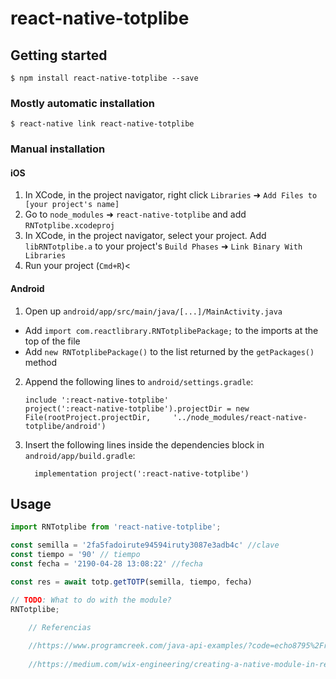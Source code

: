 
# react-native-totplibe

## Getting started

`$ npm install react-native-totplibe --save`

### Mostly automatic installation

`$ react-native link react-native-totplibe`

### Manual installation


#### iOS

1. In XCode, in the project navigator, right click `Libraries` ➜ `Add Files to [your project's name]`
2. Go to `node_modules` ➜ `react-native-totplibe` and add `RNTotplibe.xcodeproj`
3. In XCode, in the project navigator, select your project. Add `libRNTotplibe.a` to your project's `Build Phases` ➜ `Link Binary With Libraries`
4. Run your project (`Cmd+R`)<

#### Android

1. Open up `android/app/src/main/java/[...]/MainActivity.java`
  - Add `import com.reactlibrary.RNTotplibePackage;` to the imports at the top of the file
  - Add `new RNTotplibePackage()` to the list returned by the `getPackages()` method
2. Append the following lines to `android/settings.gradle`:
  	```
  	include ':react-native-totplibe'
  	project(':react-native-totplibe').projectDir = new File(rootProject.projectDir, 	'../node_modules/react-native-totplibe/android')
  	```
3. Insert the following lines inside the dependencies block in `android/app/build.gradle`:
  	```
      implementation project(':react-native-totplibe')
  	```


## Usage
```javascript
import RNTotplibe from 'react-native-totplibe';

const semilla = '2fa5fadoirute94594iruty3087e3adb4c' //clave
const tiempo = '90' // tiempo
const fecha = '2190-04-28 13:08:22' //fecha

const res = await totp.getTOTP(semilla, tiempo, fecha)

// TODO: What to do with the module?
RNTotplibe;
  
	// Referencias

	//https://www.programcreek.com/java-api-examples/?code=echo8795%2Freact-native-android-text-to-speech%2Freact-native-android-text-to-speech-master%2Fandroid%2Fsrc%2Fmain%2Fjava%2Fcom%2Fecho%2Freactandroidtts%2FRNAndroidTextToSpeechModule.java#
	
	//https://medium.com/wix-engineering/creating-a-native-module-in-react-native-93bab0123e46


```